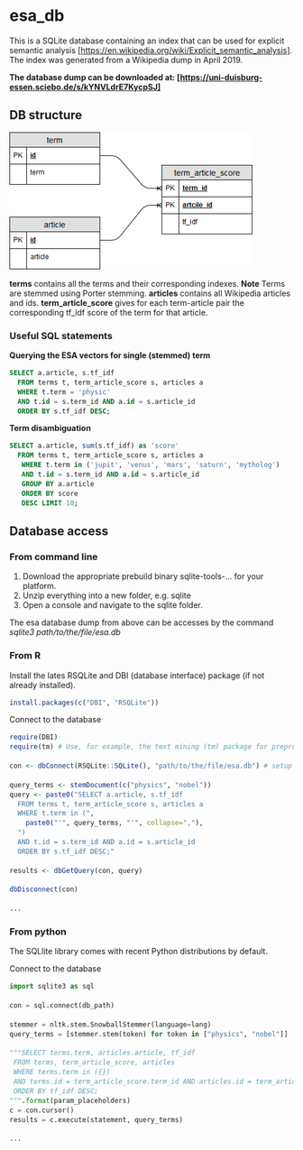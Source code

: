 # esa_db

This is a SQLite database containing an index that can be used for explicit semantic analysis [https://en.wikipedia.org/wiki/Explicit_semantic_analysis]. The index was generated from a Wikipedia dump in April 2019.

**The database dump can be downloaded at: [https://uni-duisburg-essen.sciebo.de/s/kYNVLdrE7KycpSJ]**

## DB structure

![database schema](db_schema.png)

**terms** contains all the terms and their corresponding indexes. **Note** Terms are stemmed using Porter stemming.
**articles** contains all Wikipedia articles and ids.
**term_article_score** gives for each term-article pair the corresponding tf_idf score of the term for that article.

### Useful SQL statements

**Querying the ESA vectors for single (stemmed) term**

```SQL
SELECT a.article, s.tf_idf
  FROM terms t, term_article_score s, articles a
  WHERE t.term = 'physic' 
  AND t.id = s.term_id AND a.id = s.article_id
  ORDER BY s.tf_idf DESC;
```

**Term disambiguation**

```SQL
SELECT a.article, sum(s.tf_idf) as 'score' 
  FROM terms t, term_article_score s, articles a  
   WHERE t.term in ('jupit', 'venus', 'mars', 'saturn', 'mytholog') 
   AND t.id = s.term_id AND a.id = s.article_id 
   GROUP BY a.article 
   ORDER BY score 
   DESC LIMIT 10;
```


## Database access

### From command line
1. Download the appropriate prebuild binary sqlite-tools-... for your platform.
2. Unzip everything into a new folder, e.g. sqlite
3. Open a console and navigate to the sqlite folder. 

The esa database dump from above can be accesses by the command *sqlite3 path/to/the/file/esa.db*

### From R
Install the lates RSQLite and DBI (database interface) package (if not already installed). 
```R
install.packages(c("DBI", "RSQLite"))
```

Connect to the database
```R
require(DBI)
require(tm) # Use, for example, the text mining (tm) package for preprocessing.

con <- dbConnect(RSQLite::SQLite(), "path/to/the/file/esa.db") # setup database connection

query_terms <- stemDocument(c("physics", "nobel"))
query <- paste0("SELECT a.article, s.tf_idf
  FROM terms t, term_article_score s, articles a
  WHERE t.term in (", 
    paste0("'", query_terms, "'", collapse=","), 
  ")  
  AND t.id = s.term_id AND a.id = s.article_id
  ORDER BY s.tf_idf DESC;"
  
results <- dbGetQuery(con, query)

dbDisconnect(con)

...
```

### From python
The SQLlite library comes with recent Python distributions by default.

Connect to the database
```python
import sqlite3 as sql

con = sql.connect(db_path)

stemmer = nltk.stem.SnowballStemmer(language=lang)
query_terms = [stemmer.stem(token) for token in ["physics", "nobel"]]

"""SELECT terms.term, articles.article, tf_idf
 FROM terms, term_article_score, articles
 WHERE terms.term in ({}) 
 AND terms.id = term_article_score.term_id AND articles.id = term_article_score.article_id
 ORDER BY tf_idf DESC;
""".format(param_placeholders)
c = con.cursor()
results = c.execute(statement, query_terms)

...
```
